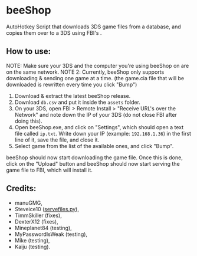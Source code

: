 # beeShop
AutoHotkey Script that downloads 3DS game files from a database, and copies them over to a 3DS using FBI's .

## How to use:

NOTE: Make sure your 3DS and the computer you're using beeShop on are on the same network.
NOTE 2: Currently, beeShop only supports downloading & sending one game at a time. (the game.cia file that will be downloaded is rewritten every time you click "Bump")

1. Download & extract the latest beeShop release.
2. Download `db.csv` and put it inside the `assets` folder.
2. On your 3DS, open FBI > Remote Install > "Receive URL's over the Network" and note down the IP of your 3DS (do not close FBI after doing this).
4. Open beeShop.exe, and click on "Settings", which should open a text file called `ip.txt`. Write down your IP (example: `192.168.1.36`) in the first line of it, save the file, and close it.
5. Select game from the list of the available ones, and click "Bump".

beeShop should now start downloading the game file. Once this is done, click on the "Upload" button and beeShop should now start serving the game file to FBI, which will install it.

## Credits:
* manuGMG,
* Steveice10 ([servefiles.py](https://github.com/Steveice10/FBI/tree/master/servefiles)),
* TimmSkiller (fixes), 
* DexterX12 (fixes),
* Mineplanet84 (testing),
* MyPasswordIsWeak (testing),
* Mike (testing),
* Kaiju (testing).

